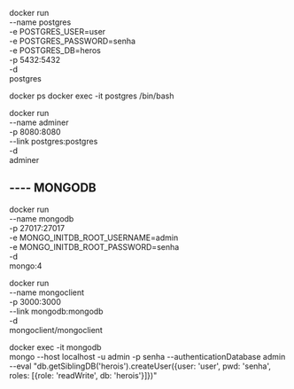 docker run \
   --name postgres \
   -e POSTGRES_USER=user \
   -e POSTGRES_PASSWORD=senha \
   -e POSTGRES_DB=heros \
   -p 5432:5432 \
   -d \
   postgres

docker ps
docker exec -it postgres /bin/bash

docker run \
  --name adminer \
  -p 8080:8080 \
  --link postgres:postgres \
  -d \
  adminer

## ---- MONGODB
docker run \
  --name mongodb \
  -p 27017:27017 \
  -e MONGO_INITDB_ROOT_USERNAME=admin \
  -e MONGO_INITDB_ROOT_PASSWORD=senha \
  -d \
  mongo:4

docker run \
 --name mongoclient \
  -p 3000:3000 \
  --link mongodb:mongodb \
  -d \
  mongoclient/mongoclient

  docker exec -it mongodb \
  mongo --host localhost -u admin -p senha --authenticationDatabase admin \
  --eval "db.getSiblingDB('herois').createUser({user: 'user', pwd: 'senha', roles: [{role: 'readWrite', db: 'herois'}]})"